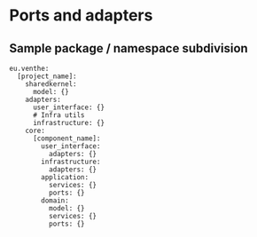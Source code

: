 # Ports and adapters

## Sample package / namespace subdivision

```plain
eu.venthe:
  [project_name]:
    sharedkernel:
      model: {}
    adapters:
      user_interface: {}
      # Infra utils
      infrastructure: {}
    core:
      [component_name]:
        user_interface:
          adapters: {}
        infrastructure:
          adapters: {}
        application:
          services: {}
          ports: {}
        domain:
          model: {}
          services: {}
          ports: {}
```

